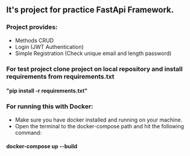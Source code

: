 ## It's project for practice FastApi Framework.
### Project provides:
* Methods CRUD
* Login (JWT Authentication)
* Simple Registration (Check unique email and length password)

### For test project clone project on local repository and install requirements from requirements.txt
#### "pip install -r requirements.txt"

### For running this with Docker:
* Make sure you have docker installed and running on your machine.
* Open the terminal to the docker-compose path and hit the following command:
#### docker-compose up --build